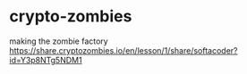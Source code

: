 # crypto-zombies

making the zombie factory https://share.cryptozombies.io/en/lesson/1/share/softacoder?id=Y3p8NTg5NDM1
